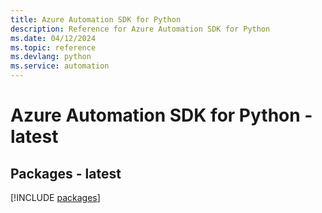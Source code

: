 ```yaml
---
title: Azure Automation SDK for Python
description: Reference for Azure Automation SDK for Python
ms.date: 04/12/2024
ms.topic: reference
ms.devlang: python
ms.service: automation
---
```

# Azure Automation SDK for Python - latest
## Packages - latest
[!INCLUDE [packages](automation-index.md)]